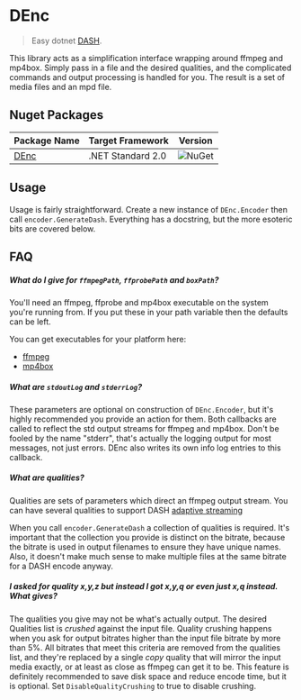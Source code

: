 # DEnc
>Easy dotnet [DASH](https://en.wikipedia.org/wiki/Dynamic_Adaptive_Streaming_over_HTTP).

This library acts as a simplification interface wrapping around ffmpeg and mp4box. Simply pass in a file and the desired qualities, and the complicated commands and output processing is handled for you. The result is a set of media files and an mpd file.


## Nuget Packages

Package Name | Target Framework | Version
---|---|---
[DEnc](https://www.nuget.org/packages/bloomtom.DEnc) | .NET Standard 2.0 | ![NuGet](https://img.shields.io/nuget/v/bloomtom.DEnc.svg)


## Usage
Usage is fairly straightforward. Create a new instance of `DEnc.Encoder` then call `encoder.GenerateDash`. Everything has a docstring, but the more esoteric bits are covered below.

## FAQ
##### What do I give for `ffmpegPath`, `ffprobePath` and `boxPath`?

You'll need an ffmpeg, ffprobe and mp4box executable on the system you're running from. If you put these in your path variable then the defaults can be left.

You can get executables for your platform here:
 - [ffmpeg](https://ffmpeg.org/)
 - [mp4box](https://gpac.wp.imt.fr/downloads/)

##### What are `stdoutLog` and `stderrLog`?

These parameters are optional on construction of `DEnc.Encoder`, but it's highly recommended you provide an action for them. Both callbacks are called to reflect the std output streams for ffmpeg and mp4box. Don't be fooled by the name "stderr", that's actually the logging output for most messages, not just errors. DEnc also writes its own info log entries to this callback.

##### What are qualities?

Qualities are sets of parameters which direct an ffmpeg output stream. You can have several qualities to support DASH [adaptive streaming](https://en.wikipedia.org/wiki/Adaptive_bitrate_streaming)

When you call `encoder.GenerateDash` a collection of qualities is required. It's important that the collection you provide is distinct on the bitrate, because the bitrate is used in output filenames to ensure they have unique names. Also, it doesn't make much sense to make multiple files at the same bitrate for a DASH encode anyway.

##### I asked for quality x,y,z but instead I got x,y,q or even just x,q instead. What gives?

The qualities you give may not be what's actually output. The desired Qualities list is _crushed_ against the input file. Quality crushing happens when you ask for output bitrates higher than the input file bitrate by more than 5%. All bitrates that meet this criteria are removed from the qualities list, and they're replaced by a single _copy_ quality that will mirror the input media exactly, or at least as close as ffmpeg can get it to be. This feature is definitely recommended to save disk space and reduce encode time, but it is optional. Set `DisableQualityCrushing` to true to disable crushing.
